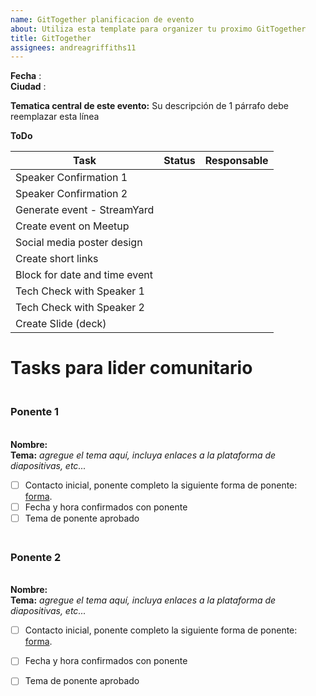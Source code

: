 ```yaml
---
name: GitTogether planificacion de evento
about: Utiliza esta template para organizer tu proximo GitTogether 
title: GitTogether
assignees: andreagriffiths11
---
```

<!-- Hola! Bienvenido a este fichero --> 
**Fecha** :  <br>
**Ciudad** :  <br>

**Tematica central de este evento:** <!-- lo mejor que pueda, siga el calendario temático. Cuando se decida su tema general, narrativa, hilo para el evento, agréguelo aquí. -->
Su descripción de 1 párrafo debe reemplazar esta línea

**ToDo** 

<!-- Complete esto a medida que organiza su evento, pero manténgalo en la parte superior de la edición para que sea más fácil para la gente seguirlo. -->

| Task| Status| Responsable |
| --- | --- | --- |
| Speaker Confirmation 1 |  |  |
| Speaker Confirmation 2  |   |  |
| Generate event - StreamYard |  |  |
| Create event on Meetup |    |  |
| Social media poster design |   |  |
| Create short links |   |  |
| Block for date and time event |   |  |
| Tech Check with Speaker 1 |   |   |
| Tech Check with Speaker 2 |    |   |
| Create Slide (deck) |  |   |

# Tasks para lider comunitario 

### <br> **Ponente 1**
<br> **Nombre:** 
<br> **Tema:** _agregue el tema aquí, incluya enlaces a la plataforma de diapositivas, etc..._
- [ ] Contacto inicial, ponente completo la siguiente forma de ponente: [forma](https://githubmeetup.typeform.com/to/avPXjuPY).
- [ ] Fecha y hora confirmados con ponente
- [ ] Tema de ponente aprobado

### <br> **Ponente 2**
<br> **Nombre:** 
<br> **Tema:** _agregue el tema aquí, incluya enlaces a la plataforma de diapositivas, etc..._
- [ ] Contacto inicial, ponente completo la siguiente forma de ponente: [forma](https://githubmeetup.typeform.com/to/avPXjuPY).
- [ ] Fecha y hora confirmados con ponente
- [ ] Tema de ponente aprobado


